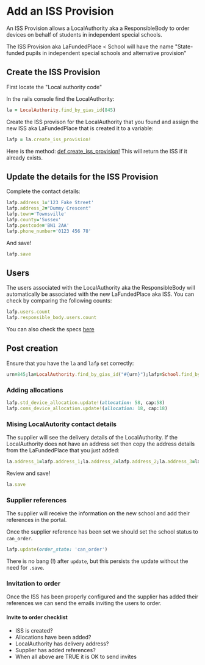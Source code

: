 # Add an ISS Provision

An ISS Provision allows a LocalAuthority aka a ResponsibleBody to order devices on behalf of students in independent special schools.

The ISS Provision aka LaFundedPlace < School will have the name "State-funded pupils in independent special schools and alternative provision"

## Create the ISS Provision

First locate the "Local authority code"

In the rails console find the LocalAuthority:

```ruby
la = LocalAuthority.find_by_gias_id(845)
```

Create the ISS provison for the LocalAuthority that you found and assign the new ISS aka LaFundedPlace that is created it to a variable:

```ruby
lafp = la.create_iss_provision!
```

Here is the method:
[def create_iss_provision!](https://github.com/DFE-Digital/get-help-with-tech/blob/05a30daf5e09475b2d6cccedd5178e11a028647b/app/models/local_authority.rb#L23-L30) This will return the ISS if it already exists.

## Update the details for the ISS Provision

Complete the contact details:

```ruby
lafp.address_1='123 Fake Street'
lafp.address_2="Dummy Crescent"
lafp.town='Townsville'
lafp.county='Sussex'
lafp.postcode='BN1 2AA'
lafp.phone_number='0123 456 78'
```

And save!

```ruby
lafp.save
```

## Users

The users associated with the LocalAuthority aka the ResponsibleBody will automatically be associated with the new LaFundedPlace aka ISS. You can check by comparing the following counts:

```ruby
lafp.users.count
lafp.responsible_body.users.count
```

You can also check the specs [here](https://github.com/DFE-Digital/get-help-with-tech/blob/05a30daf5e09475b2d6cccedd5178e11a028647b/spec/models/local_authority_spec.rb#L6)

## Post creation

Ensure that you have the ``la`` and ``lafp`` set correctly:

```ruby
urn=845;la=LocalAuthority.find_by_gias_id("#{urn}");lafp=School.find_by_provision_urn("ISS#{urn}")
```

### Adding allocations

```ruby
lafp.std_device_allocation.update!(allocation: 58, cap:58)
lafp.coms_device_allocation.update!(allocation: 18, cap:18)
```

### Mising LocalAutority contact details

The supplier will see the delivery details of the LocalAuthority. If the LocalAuthority does not have an address set then copy the address details from the LaFundedPlace that you just added:

```ruby
la.address_1=lafp.address_1;la.address_2=lafp.address_2;la.address_3=lafp.address_3;la.town=lafp.town;la.county=lafp.county;la.postcode=lafp.postcode;la
```

Review and save!

```ruby
la.save
```

### Supplier references

The supplier will receive the information on the new school and add their references in the portal.

Once the supplier reference has been set we should set the school status to ``can_order``.

```ruby
lafp.update(order_state: 'can_order')
```

There is no bang (!) after ``update``, but this persists the update without the need for ``.save``.

### Invitation to order

Once the ISS has been properly configured and the supplier has added their references we can send the emails inviting the users to order.

#### Invite to order checklist

* ISS is created?
* Allocations have been added?
* LocalAuthority has delivery address?
* Supplier has added references?
* When all above are TRUE it is OK to send invites
